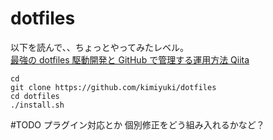# dotfiles

以下を読んで、、ちょっとやってみたレベル。  
[最強の dotfiles 駆動開発と GitHub で管理する運用方法 Qiita ](https://qiita.com/b4b4r07/items/b70178e021bef12cd4a2)

```
cd 
git clone https://github.com/kimiyuki/dotfiles
cd dotfiles
./install.sh
```

#TODO 
プラグイン対応とか
個別修正をどう組み入れるかなど？
